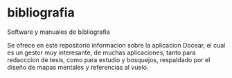 # bibliografia
Software y manuales de bibliografia 

Se ofrece en este repositorio informacion sobre la aplicacion Docear, el cual es un gestor muy interesante,  de muchas aplicaciones, tanto para redacccion de tesis, como para estudio y bosquejos, respaldado por el diseño de mapas mentales y referencias al vuelo.
